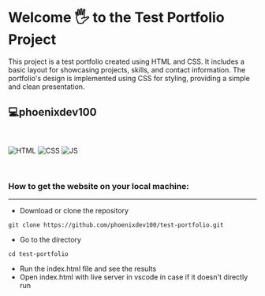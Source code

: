 # Welcome 🖐 to the Test Portfolio Project

This project is a test portfolio created using HTML and CSS. It includes a basic layout for showcasing projects, skills, and contact information. The portfolio's design is implemented using CSS for styling, providing a simple and clean presentation.

## 💻phoenixdev100

<br>

![HTML](https://img.shields.io/badge/html5%20-%23E34F26.svg?&style=for-the-badge&logo=html5&logoColor=white)
![CSS](https://img.shields.io/badge/css3%20-%231572B6.svg?&style=for-the-badge&logo=css3&logoColor=white)
![JS](https://img.shields.io/badge/javascript%20-%23323330.svg?&style=for-the-badge&logo=javascript&logoColor=%23F7DF1E)

<br>

### How to get the website on your local machine:

---

- Download or clone the repository

```
git clone https://github.com/phoenixdev100/test-portfolio.git
```

- Go to the directory

```
cd test-portfolio
```

- Run the index.html file and see the results
- Open index.html with live server in vscode in case if it doesn't directly run
  <br>

